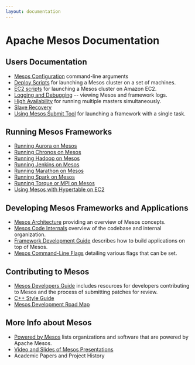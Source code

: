 ```yaml
---
layout: documentation
---
```


# Apache Mesos Documentation

## Users Documentation

* [Mesos Configuration](configuration) command-line arguments
* [Deploy Scripts](deploy-scripts) for launching a Mesos cluster on a set of machines.
* [EC2 scripts](ec2-scripts) for launching a Mesos cluster on Amazon EC2.
* [Logging and Debugging](logging-and-debugging) -- viewing Mesos and framework logs.
* [High Availability](high-availability) for running multiple masters simultaneously.
* [Slave Recovery](slave-recovery)
* [Using Mesos Submit Tool](using-the-mesos-submit-tool) for launching a framework with a single task.

## Running Mesos Frameworks

* [Running Aurora on Mesos](https://github.com/apache/incubator-aurora/tree/master/docs)
* [Running Chronos on Mesos](https://github.com/airbnb/chronos)
* [Running Hadoop on Mesos](https://github.com/mesos/hadoop)
* [Running Jenkins on Mesos](https://github.com/jenkinsci/mesos-plugin)
* [Running Marathon on Mesos](https://github.com/mesosphere/marathon)
* [Running Spark on Mesos](http://spark.incubator.apache.org/docs/latest/running-on-mesos.html)
* [Running Torque or MPI on Mesos](running-torque-or-mpi-on-mesos)
* [Using Mesos with Hypertable on EC2](https://code.google.com/p/hypertable/wiki/Mesos)

## Developing Mesos Frameworks and Applications

* [Mesos Architecture](mesos-architecture) providing an overview of Mesos concepts.
* [Mesos Code Internals](mesos-code-internals) overview of the codebase and internal organization.
* [Framework Development Guide](app-framework-development-guide) describes how to build applications on top of Mesos.
* [Mesos Command-Line Flags](configuration) detailing various flags that can be set.

## Contributing to Mesos

* [Mesos Developers Guide](mesos-developers-guide) includes resources for developers contributing to Mesos and the process of submitting patches for review.
* [C++ Style Guide](mesos-c++-style-guide)
* [Mesos Development Road Map](mesos-roadmap)

## More Info about Mesos

* [Powered by Mesos](powered-by-mesos) lists organizations and software that are powered by Apache Mesos.
* [Video and Slides of Mesos Presentations](mesos-presentations)
* Academic Papers and Project History
